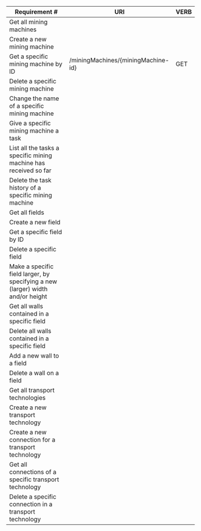 |Requirement # | URI | VERB |
|---|---|---|
| Get all mining machines                                                                      | | |
| Create a new mining machine                                                                  | | |
| Get a specific mining machine by ID                                                          | /miningMachines/{miningMachine-id} | GET |
| Delete a specific mining machine                                                             | | |
| Change the name of a specific mining machine                                                 | | |
| Give a specific mining machine a task                                         | | |
| List all the tasks a specific mining machine has received so far                        | | |
| Delete the task history of a specific mining machine                                    | | |
| Get all fields                                                                 | | |
| Create a new field                                                             | | |
| Get a specific field by ID                                                     | | |
| Delete a specific field                                                        | | |
| Make a specific field larger, by specifying a new (larger) width and/or height | | |
| Get all walls contained in a specific field                                  | | |
| Delete all walls contained in a specific field                               | | |
| Add a new wall to a field                                                    | | |
| Delete a wall on a field                                                     | | |
| Get all transport technologies                                                            | | |
| Create a new transport technology                                                        | | |
| Create a new connection for a transport technology                                       | | |
| Get all connections of a specific transport technology                                   | | |
| Delete a specific connection in a transport technology                                   | | |